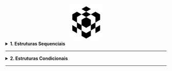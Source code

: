 <div align="center">
  <a rel="nofollow" href="https://github.com/l34-n/Logica_da_Programacao/blob/main/puzz.gif">
    <img width="20%" src="./puzz.gif">
  </a>
</div>

<details>
  <summary><b>1. Estruturas Sequenciais</b></summary>
<br/>
<p align='left'><b> 1. Terreno </b> - Cálculo da Largura, Comprimento e Metro Quadrado de um terreno.</p>

<p align='left'><b> 2. Retângulo </b> - Leitura da Base, Altura. Exibindo Área, Perímetro e Diagonal de um Retângulo.</p>

<p align='left'><b> 3. Idades </b> - Cálculo da Média de Idades entre duas pessoas.</p>

<p align='left'><b> 4. Soma </b> - Soma de Dois Números.</p>

<p align='left'><b> 5. Troco </b> - Cálculo de Troco para o Cliente.</p>


<p align='left'><b> 6. Círculo </b> - Cálculo de Raio e Área de um Círculo.</p>

<p align='left'><b> 7. Pagamento </b> - Cálculo de Valor por Hora e Horas Trabalhadas.</p>


<p align='left'><b> 8. Consumo </b> - Cálculo de Distância Total Percorrida e Combustível Gasto.</p>


<p align='left'><b> 9. Medidas </b> - Cálculo de Medidas de um Quadrado, Retângulo e Trapézio.</p>


<p align='left'><b> 10. Duração </b> - Convesão de Segundos para Horas / Minutos / Segundos.</p>
</details>

<hr>

<details>
  <summary><b>2. Estruturas Condicionais</b></summary>
<br/>

<p align='left'><b> 1. Notas </b> - Cálculo de Nota Final, indicando Aprovação ou Reprovação.</p> 

<p align='left'><b> 2. Bhaskara </b> - Cálculo do Delta, e Valores das Raízes.</p>

<p align='left'><b> 3. Menor de Três </b> - Exibe o Menor Valor dentre 3 opções.</p> 

<p align='left'><b> 4. Operadora </b> - Cálculo de Minutos Consumidos e o Valor a Ser Pago.</p> 

<p align='left'><b> 5. Troco Verificado </b> - Cálculo de Troco e Valor Restante.</p> 

<p align='left'><b> 6. Glicose </b> - Classificação de Glicose.</p> 

<p align='left'><b> 7. Dardo </b> - Maior Distância Arremessada.</p> 

<p align='left'><b> 8. Temperatura </b> - Conversão de Temperatura Celsius / Fahrenheit.</p> 

<p align='left'><b> 9. Lanchonete </b> - Cálculo de Produtos e Quantidade Comprada.</p> 

<p align='left'><b> 10. Múltiplos </b> - Verificação de Multiplicidade entre dois números.</p> 

<p align='left'><b> 11. Aumento </b> - Informa o valor aumentado, e a porcentagem.</p> 

<p align='left'><b> 12. Tempo de Jogo </b> - Quantidade de Tempo de um Jogo.</p> 

<p align='left'><b> 13. Coordenadas </b> - Informa o Quadrante das Coordenadas entre os Eixos X e Y.</p> 

</details>  

<hr>
